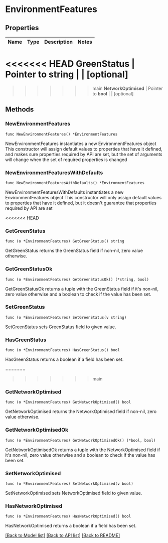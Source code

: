 # EnvironmentFeatures

## Properties

Name | Type | Description | Notes
------------ | ------------- | ------------- | -------------
<<<<<<< HEAD
**GreenStatus** | Pointer to **string** |  | [optional] 
=======
>>>>>>> main
**NetworkOptimised** | Pointer to **bool** |  | [optional] 

## Methods

### NewEnvironmentFeatures

`func NewEnvironmentFeatures() *EnvironmentFeatures`

NewEnvironmentFeatures instantiates a new EnvironmentFeatures object
This constructor will assign default values to properties that have it defined,
and makes sure properties required by API are set, but the set of arguments
will change when the set of required properties is changed

### NewEnvironmentFeaturesWithDefaults

`func NewEnvironmentFeaturesWithDefaults() *EnvironmentFeatures`

NewEnvironmentFeaturesWithDefaults instantiates a new EnvironmentFeatures object
This constructor will only assign default values to properties that have it defined,
but it doesn't guarantee that properties required by API are set

<<<<<<< HEAD
### GetGreenStatus

`func (o *EnvironmentFeatures) GetGreenStatus() string`

GetGreenStatus returns the GreenStatus field if non-nil, zero value otherwise.

### GetGreenStatusOk

`func (o *EnvironmentFeatures) GetGreenStatusOk() (*string, bool)`

GetGreenStatusOk returns a tuple with the GreenStatus field if it's non-nil, zero value otherwise
and a boolean to check if the value has been set.

### SetGreenStatus

`func (o *EnvironmentFeatures) SetGreenStatus(v string)`

SetGreenStatus sets GreenStatus field to given value.

### HasGreenStatus

`func (o *EnvironmentFeatures) HasGreenStatus() bool`

HasGreenStatus returns a boolean if a field has been set.

=======
>>>>>>> main
### GetNetworkOptimised

`func (o *EnvironmentFeatures) GetNetworkOptimised() bool`

GetNetworkOptimised returns the NetworkOptimised field if non-nil, zero value otherwise.

### GetNetworkOptimisedOk

`func (o *EnvironmentFeatures) GetNetworkOptimisedOk() (*bool, bool)`

GetNetworkOptimisedOk returns a tuple with the NetworkOptimised field if it's non-nil, zero value otherwise
and a boolean to check if the value has been set.

### SetNetworkOptimised

`func (o *EnvironmentFeatures) SetNetworkOptimised(v bool)`

SetNetworkOptimised sets NetworkOptimised field to given value.

### HasNetworkOptimised

`func (o *EnvironmentFeatures) HasNetworkOptimised() bool`

HasNetworkOptimised returns a boolean if a field has been set.


[[Back to Model list]](../README.md#documentation-for-models) [[Back to API list]](../README.md#documentation-for-api-endpoints) [[Back to README]](../README.md)


